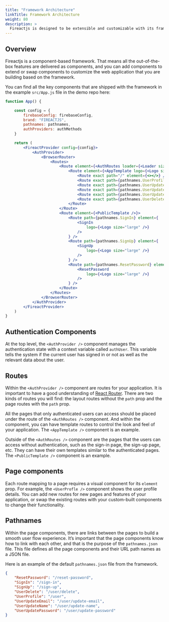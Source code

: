 ```yaml
---
title: "Framework Architecture"
linkTitle: Framework Architecture
weight: 80
description: >
  Fireactjs is designed to be extensible and customizable with its framework architecture.
---
```

## Overview

Fireactjs is a component-based framework. That means all the out-of-the-box features are delivered as components, and you can add components to extend or swap components to customize the web application that you are building based on the framework.

You can find all the key components that are shipped with the framework in the example `src/App.js` file in the demo repo here:

```jsx
function App() {

	const config = {
		firebaseConfig: firebaseConfig,
		brand: "FIREACTJS",
		pathnames: pathnames,
		authProviders: authMethods
	}

	return (
		<FireactProvider config={config}>
			<AuthProvider>
				<BrowserRouter>
					<Routes>
						<Route element={<AuthRoutes loader={<Loader size="large" />} />} >
							<Route element={<AppTemplate logo={<Logo size="large" />} toolBarMenu={<UserMenu />} drawerMenu={<MainMenu />} />}>
								<Route exact path="/" element={<></>} />
								<Route exact path={pathnames.UserProfile} element={<UserProfile />} />
								<Route exact path={pathnames.UserUpdateEmail} element={<UserUpdateEmail />} />
								<Route exact path={pathnames.UserUpdateName} element={<UserUpdateName />} />
								<Route exact path={pathnames.UserUpdatePassword} element={<UserUpdatePassword />} />
								<Route exact path={pathnames.UserDelete} element={<UserDelete />} />
							</Route>
						</Route>
						<Route element={<PublicTemplate />}>
							<Route path={pathnames.SignIn} element={
								<SignIn
									logo={<Logo size="large" />}
								/>
							} />
							<Route path={pathnames.SignUp} element={
								<SignUp
									logo={<Logo size="large" />}
								/>
							} />
							<Route path={pathnames.ResetPassword} element={
								<ResetPassword
									logo={<Logo size="large" />}
								/>
							} />
						</Route>
					</Routes>
				</BrowserRouter>
			</AuthProvider>
		</FireactProvider>
	)
}
```

## Authentication Components

At the top level, the `<AuthProvider />` component manages the authentication state with a context variable called `authUser`. This variable tells the system if the current user has signed in or not as well as the relevant data about the user.

## Routes

Within the `<AuthProvider />` component are routes for your application. It is important to have a good understanding of [React Router](https://reactrouter.com/en/main/start/tutorial). There are two kinds of routes you will find: the layout routes without the `path` prop and the page routes with the `path` prop. 

All the pages that only authenticated users can access should be placed under the route of the `<AuthRoutes />` component. And within the component, you can have template routes to control the look and feel of your application. The `<AppTemplate />` component is an example.

Outside of the `<AuthRoutes />` component are the pages that the users can access without authentication, such as the sign-in page, the sign-up page, etc. They can have their own templates similar to the authenticated pages. The `<PublicTemplate />` component is an example.

## Page components

Each route mapping to a page requires a visual component for its `element` prop. For example, the `<UserProfle />` component shows the user profile details. You can add new routes for new pages and features of your application, or swap the existing routes with your custom-built components to change their functionality.

## Pathnames

Within the page components, there are links between the pages to build a smooth user flow experience. It’s important that the page components know how to link with each other, and that is the purpose of the `pathnames.json` file. This file defines all the page components and their URL path names as a JSON file.

Here is an example of the default `pathnames.json` file from the framework.

```json
{
    "ResetPassword": "/reset-password",
    "SignIn": "/sign-in",
    "SignUp": "/sign-up",
    "UserDelete": "/user/delete",
    "UserProfile": "/user",
    "UserUpdateEmail": "/user/update-email",
    "UserUpdateName": "/user/update-name",
    "UserUpdatePassword": "/user/update-password"
}
```